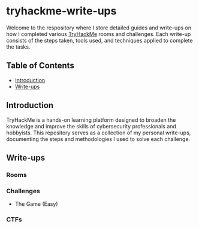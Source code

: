 # tryhackme-write-ups
Welcome to the respository where I store detailed guides and write-ups on how I completed various [TryHackMe](https://tryhackme.com/) rooms and challenges. Each write-up consists of the steps taken, tools used, and techniques applied to complete the tasks.

## Table of Contents
- [Introduction](#introduction)
- [Write-ups](#write-ups)

## Introduction
TryHackMe is a hands-on learning platform designed to broaden the knowledge and improve the skills of cybersecurity professionals and hobbyists. This repository serves as a collection of my personal write-ups, documenting the steps and methodologies I used to solve each challenge.

## Write-ups

### Rooms

### Challenges
- The Game (Easy)

### CTFs
